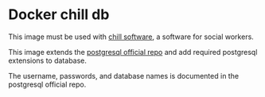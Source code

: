 Docker chill db
================

This image must be used with [chill software](http://chill.readthedocs.org), a software for social workers.

This image extends the [postgresql official repo](https://registry.hub.docker.com/_/postgres/) and add required postgresql extensions to database.

The username, passwords, and database names is documented in the postgresql official repo.

